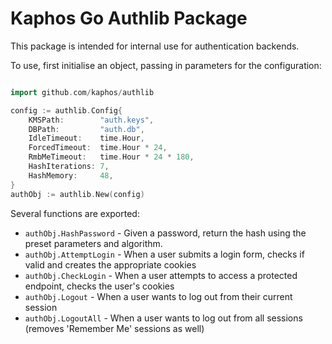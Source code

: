 # Kaphos Go Authlib Package

This package is intended for internal use for authentication backends. 

To use, first initialise an object, passing in parameters for the configuration:

```go

import github.com/kaphos/authlib

config := authlib.Config{
    KMSPath:        "auth.keys",
    DBPath:         "auth.db",
    IdleTimeout:    time.Hour,
    ForcedTimeout:  time.Hour * 24,
    RmbMeTimeout:   time.Hour * 24 * 180,
    HashIterations: 7,
    HashMemory:     48,
}
authObj := authlib.New(config)
```

Several functions are exported:

- `authObj.HashPassword` - Given a password, return the hash using the preset parameters and algorithm. 
- `authObj.AttemptLogin` - When a user submits a login form, checks if valid and creates the appropriate cookies
- `authObj.CheckLogin` - When a user attempts to access a protected endpoint, checks the user's cookies
- `authObj.Logout` - When a user wants to log out from their current session
- `authObj.LogoutAll` - When a user wants to log out from all sessions (removes 'Remember Me' sessions as well)